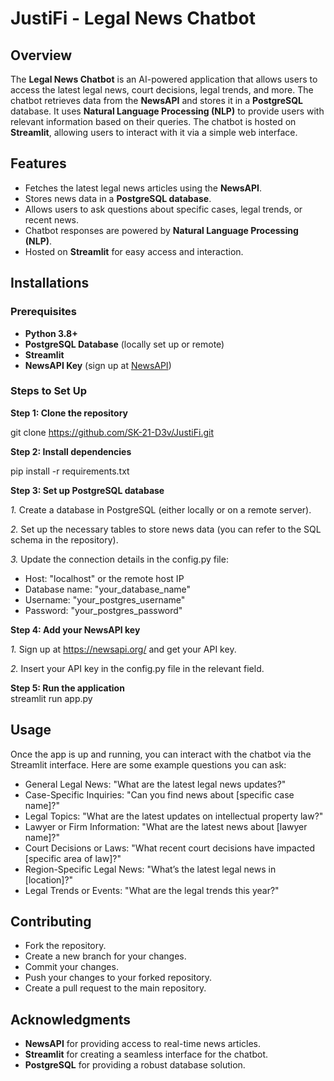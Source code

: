 <h1>JustiFi - Legal News Chatbot</h1>

## Overview
The **Legal News Chatbot** is an AI-powered application that allows users to access the latest legal news, court decisions, legal trends, and more. The chatbot retrieves data from the **NewsAPI** and stores it in a **PostgreSQL** database. It uses **Natural Language Processing (NLP)** to provide users with relevant information based on their queries. The chatbot is hosted on **Streamlit**, allowing users to interact with it via a simple web interface.


## Features
- Fetches the latest legal news articles using the **NewsAPI**.
- Stores news data in a **PostgreSQL database**.
- Allows users to ask questions about specific cases, legal trends, or recent news.
- Chatbot responses are powered by **Natural Language Processing (NLP)**.
- Hosted on **Streamlit** for easy access and interaction.

## Installations

### Prerequisites

- **Python 3.8+**
- **PostgreSQL Database** (locally set up or remote)
- **Streamlit**
- **NewsAPI Key** (sign up at [NewsAPI](https://newsapi.org/))

### Steps to Set Up

**Step 1: Clone the repository**<br>

git clone https://github.com/SK-21-D3v/JustiFi.git<br>

**Step 2: Install dependencies** <br>
   
pip install -r requirements.txt<br>

**Step 3: Set up PostgreSQL database**<br>

 *1.* Create a database in PostgreSQL (either locally or on a remote server).<br>
 
 *2.* Set up the necessary tables to store news data (you can refer to the SQL schema in the repository).<br>
 
 *3.* Update the connection details in the config.py file:<br>
 - Host: "localhost" or the remote host IP<br>
 - Database name: "your_database_name"<br>
 - Username: "your_postgres_username"<br>
 - Password: "your_postgres_password"<br>

 **Step 4: Add your NewsAPI key**<br>
 
 *1.* Sign up at https://newsapi.org/ and get your API key.<br>
 
 *2.* Insert your API key in the config.py file in the relevant field.<br>
 
**Step 5: Run the application**<br>
streamlit run app.py <br>


## Usage
Once the app is up and running, you can interact with the chatbot via the Streamlit interface. Here are some example questions you can ask:
- General Legal News: "What are the latest legal news updates?"
- Case-Specific Inquiries: "Can you find news about [specific case name]?"
- Legal Topics: "What are the latest updates on intellectual property law?"
- Lawyer or Firm Information: "What are the latest news about [lawyer name]?"
- Court Decisions or Laws: "What recent court decisions have impacted [specific area of law]?"
- Region-Specific Legal News: "What’s the latest legal news in [location]?"
- Legal Trends or Events: "What are the legal trends this year?"

## Contributing
- Fork the repository.
- Create a new branch for your changes.
- Commit your changes.
- Push your changes to your forked repository.
- Create a pull request to the main repository.

## Acknowledgments
- **NewsAPI** for providing access to real-time news articles.
- **Streamlit** for creating a seamless interface for the chatbot.
- **PostgreSQL** for providing a robust database solution.
